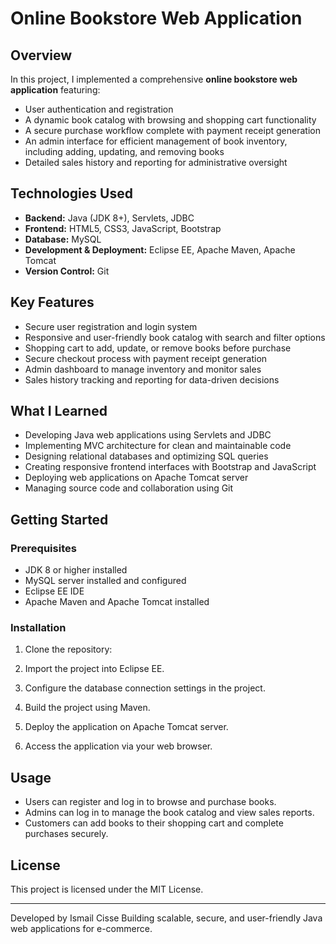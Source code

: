 # Online Bookstore Web Application

## Overview

In this project, I implemented a comprehensive **online bookstore web application** featuring:

- User authentication and registration  
- A dynamic book catalog with browsing and shopping cart functionality  
- A secure purchase workflow complete with payment receipt generation  
- An admin interface for efficient management of book inventory, including adding, updating, and removing books  
- Detailed sales history and reporting for administrative oversight  

## Technologies Used

- **Backend:** Java (JDK 8+), Servlets, JDBC  
- **Frontend:** HTML5, CSS3, JavaScript, Bootstrap  
- **Database:** MySQL  
- **Development & Deployment:** Eclipse EE, Apache Maven, Apache Tomcat  
- **Version Control:** Git  

## Key Features

- Secure user registration and login system  
- Responsive and user-friendly book catalog with search and filter options  
- Shopping cart to add, update, or remove books before purchase  
- Secure checkout process with payment receipt generation  
- Admin dashboard to manage inventory and monitor sales  
- Sales history tracking and reporting for data-driven decisions  

## What I Learned

- Developing Java web applications using Servlets and JDBC  
- Implementing MVC architecture for clean and maintainable code  
- Designing relational databases and optimizing SQL queries  
- Creating responsive frontend interfaces with Bootstrap and JavaScript  
- Deploying web applications on Apache Tomcat server  
- Managing source code and collaboration using Git  

## Getting Started

### Prerequisites

- JDK 8 or higher installed  
- MySQL server installed and configured  
- Eclipse EE IDE  
- Apache Maven and Apache Tomcat installed  

### Installation

1. Clone the repository:


2. Import the project into Eclipse EE.

3. Configure the database connection settings in the project.

4. Build the project using Maven.

5. Deploy the application on Apache Tomcat server.

6. Access the application via your web browser.

## Usage

- Users can register and log in to browse and purchase books.  
- Admins can log in to manage the book catalog and view sales reports.  
- Customers can add books to their shopping cart and complete purchases securely.

## License

This project is licensed under the MIT License.

---

Developed by Ismail Cisse
Building scalable, secure, and user-friendly Java web applications for e-commerce.
